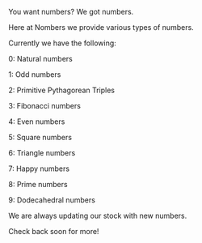 You want numbers? We got numbers.

Here at Nombers we provide various types of numbers. 

Currently we have the following:

0: Natural numbers

1: Odd numbers

2: Primitive Pythagorean Triples

3: Fibonacci numbers

4: Even numbers

5: Square numbers

6: Triangle numbers

7: Happy numbers

8: Prime numbers

9: Dodecahedral numbers

We are always updating our stock with new numbers. 

Check back soon for more!
